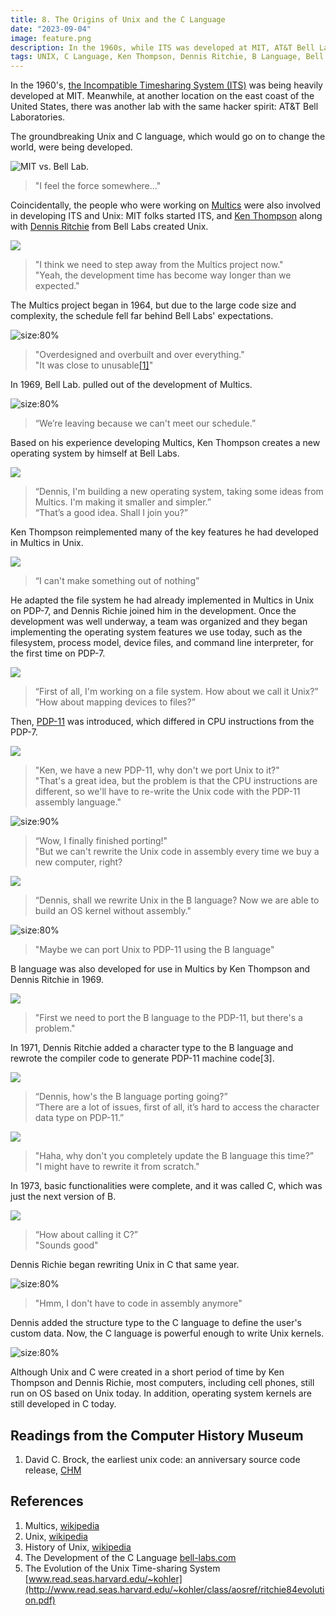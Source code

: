 ```yaml
---
title: 8. The Origins of Unix and the C Language
date: "2023-09-04"
image: feature.png
description: In the 1960s, while ITS was developed at MIT, AT&T Bell Labs fostered a similar hacker spirit, creating Unix and the C language. Ken Thompson and Dennis Ritchie, transitioning from the Multics project, aimed for simplicity and efficiency, developing Unix on PDP-7 and later porting it to PDP-11. The creation of the C language, evolving from B, allowed Unix to be rewritten in a high-level language, setting a foundational standard for modern computing and operating system development...
tags: UNIX, C Language, Ken Thompson, Dennis Ritchie, B Language, Bell Labs., Multics, PDP-11, 1970s
---
```


In the 1960's, [the Incompatible Timesharing System (ITS)](https://en.wikipedia.org/wiki/Incompatible_Timesharing_System) was being heavily developed at MIT. Meanwhile, at another location on the east coast of the United States, there was another lab with the same hacker spirit: AT\&T Bell Laboratories.

The groundbreaking Unix and C language, which would go on to change the world, were being developed.

![](images/8_2.png "MIT vs. Bell Lab.")
> "I feel the force somewhere…"

Coincidentally, the people who were working on [Multics](https://en.wikipedia.org/wiki/Multics) were also involved in developing ITS and Unix: MIT folks started ITS, and [Ken Thompson](https://en.wikipedia.org/wiki/Ken_Thompson) along with [Dennis Ritchie](https://en.wikipedia.org/wiki/Dennis_Ritchie) from Bell Labs created Unix.

![](images/8_3.png)
> "I think we need to step away from the Multics project now."\
> "Yeah, the development time has become way longer than we expected."

The Multics project began in 1964, but due to the large code size and complexity, the schedule fell far behind Bell Labs' expectations.

![](images/8_4.png "size:80%")
> "Overdesigned and overbuilt and over everything."\
> "It was close to unusable[&lbrack;1&rbrack;][1]"


In 1969, Bell Lab. pulled out of the development of Multics.

![](images/8_5.png "size:80%")
> “We’re leaving because we can't meet our schedule.”

Based on his experience developing Multics, Ken Thompson creates a new operating system by himself at Bell Labs.

![](images/8_6.png)
> “Dennis, I'm building a new operating system, taking some ideas from Multics. I'm making it smaller and simpler.” \
> “That’s a good idea. Shall I join you?”

Ken Thompson reimplemented many of the key features he had developed in Multics in Unix.

![](images/8_7.png)
> “I can't make something out of nothing”

He adapted the file system he had already implemented in Multics in Unix on PDP-7, and Dennis Richie joined him in the development. Once the development was well underway, a team was organized and they began implementing the operating system features we use today, such as the filesystem, process model, device files, and command line interpreter, for the first time on PDP-7.

![](images/8_8.png)
> “First of all, I'm working on a file system. How about we call it Unix?” \
> “How about mapping devices to files?”

Then, [PDP-11](https://en.wikipedia.org/wiki/PDP-11) was introduced, which differed in CPU instructions from the PDP-7.

![](images/8_9.png)
> "Ken, we have a new PDP-11, why don't we port Unix to it?" \
> "That's a great idea, but the problem is that the CPU instructions are different, so we'll have to re-write the Unix code with the PDP-11 assembly language."

![](images/8_10.png "size:90%")
> “Wow, I finally finished porting!" \
> "But we can't rewrite the Unix code in assembly every time we buy a new computer, right?

![](images/8_11.png)
> “Dennis, shall we rewrite Unix in the B language? Now we are able to build an OS kernel without assembly."

![](images/8_12.png "size:80%")
> "Maybe we can port Unix to PDP-11 using the B language"  

B language was also developed for use in Multics by Ken Thompson and Dennis Ritchie in 1969.

![](images/8_13.png)
> "First we need to port the B language to the PDP-11, but there's a problem."

In 1971, Dennis Ritchie added a character type to the B language and rewrote the compiler code to generate PDP-11 machine code\[3].

![](images/8_14.png)
> “Dennis, how's the B language porting going?” \
> “There are a lot of issues, first of all, it’s hard to access the character data type on PDP-11.”

![](images/8_15.png)
> "Haha, why don't you completely update the B language this time?” \
> "I might have to rewrite it from scratch."

In 1973, basic functionalities were complete, and it was called C, which was just the next version of B.

![](images/8_16.png)
> “How about calling it C?” \
> "Sounds good"

Dennis Richie began rewriting Unix in C that same year.

![](images/8_17.png "size:80%")
> "Hmm, I don't have to code in assembly anymore"

Dennis added the structure type to the C language to define the user's custom data. Now, the C language is powerful enough to write Unix kernels.

![](images/8_18.png "size:80%")

Although Unix and C were created in a short period of time by Ken Thompson and Dennis Richie, most computers, including cell phones, still run on OS based on Unix today. In addition, operating system kernels are still developed in C today.

## Readings from the Computer History Museum
1. David C. Brock, the earliest unix code: an anniversary source code release, [CHM](https://computerhistory.org/blog/the-earliest-unix-code-an-anniversary-source-code-release/)

## References
1. Multics, [wikipedia](https://en.wikipedia.org/wiki/Multics)
2. Unix, [wikipedia](https://en.wikipedia.org/wiki/Unix)
3. History of Unix, [wikipedia](https://en.wikipedia.org/wiki/History\_of\_Unix)
4. The Development of the C Language [bell-labs.com](https://www.bell-labs.com/usr/dmr/www/chist.html)
5. The Evolution of the Unix Time-sharing System [www.read.seas.harvard.edu/~kohler](http://www.read.seas.harvard.edu/~kohler/class/aosref/ritchie84evolution.pdf)

[1]: https://en.wikipedia.org/wiki/Multics "Multics, Wikipedia"
